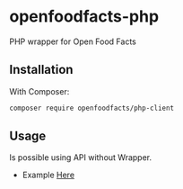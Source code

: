# openfoodfacts-php
PHP wrapper for Open Food Facts

## Installation

With Composer:

```bash
composer require openfoodfacts/php-client
```

## Usage
Is possible using API without Wrapper.
- Example [Here](./examples/00_flat_request)